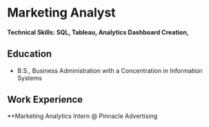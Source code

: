 
# Marketing Analyst

#### Technical Skills: SQL, Tableau, Analytics Dashboard Creation, 

## Education
- B.S., Business Administration with a Concentration in Information Systems

## Work Experience
**Marketing Analytics Intern @ Pinnacle Advertising
